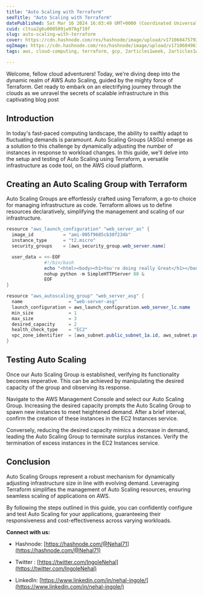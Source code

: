 ```yaml
---
title: "Auto Scaling with Terraform"
seoTitle: "Auto Scaling with Terraform"
datePublished: Sat Mar 16 2024 16:03:49 GMT+0000 (Coordinated Universal Time)
cuid: cltua2g6u000509jw976gf19f
slug: auto-scaling-with-terraform
cover: https://cdn.hashnode.com/res/hashnode/image/upload/v1710604757934/f62df06f-3537-4f78-b444-ce33354e2bf8.jpeg
ogImage: https://cdn.hashnode.com/res/hashnode/image/upload/v1710604961129/e32576f3-01f1-4aa6-a2e0-97833f23f500.jpeg
tags: aws, cloud-computing, terraform, gcp, 2articles1week, 2articles1week-1, learning-journey, terraform-state, terraform-cloud, learn-in-public, 90daysofdevops-devops-projectdevelopment-nonitbackground-github-docker-cloudplatforms-ec2-aws-elasticbeanstalk-lambdafunctions-devopspipelines-terraform-jenkins-docker-devsecops-scm-git-gitlab-bitbucket-buildtools-griddle-maven-ant-msbuild-monitoringtools-prometheus-grafana-ansible-ai-chatgpt-valueaddition-realworldproblems, autoscaling-group

---
```


Welcome, fellow cloud adventurers! Today, we're diving deep into the dynamic realm of AWS Auto Scaling, guided by the mighty force of Terraform. Get ready to embark on an electrifying journey through the clouds as we unravel the secrets of scalable infrastructure in this captivating blog post

## **Introduction**

In today's fast-paced computing landscape, the ability to swiftly adapt to fluctuating demands is paramount. Auto Scaling Groups (ASGs) emerge as a solution to this challenge by dynamically adjusting the number of instances in response to workload changes. In this guide, we'll delve into the setup and testing of Auto Scaling using Terraform, a versatile infrastructure as code tool, on the AWS cloud platform.

## **Creating an Auto Scaling Group with Terraform**

Auto Scaling Groups are effortlessly crafted using Terraform, a go-to choice for managing infrastructure as code. Terraform allows us to define resources declaratively, simplifying the management and scaling of our infrastructure.

```powershell
resource "aws_launch_configuration" "web_server_as" {
  image_id           = "ami-005f9685cb30f234b"
  instance_type      = "t2.micro"
  security_groups    = [aws_security_group.web_server.name]

  user_data = <<-EOF
              #!/bin/bash
              echo "<html><body><h1>You're doing really Great</h1></body></html>" > index.html
              nohup python -m SimpleHTTPServer 80 &
              EOF
}

resource "aws_autoscaling_group" "web_server_asg" {
  name                 = "web-server-asg"
  launch_configuration = aws_launch_configuration.web_server_lc.name
  min_size             = 1
  max_size             = 3
  desired_capacity     = 2
  health_check_type    = "EC2"
  vpc_zone_identifier  = [aws_subnet.public_subnet_1a.id, aws_subnet.public_subnet_1b.id]
}
```

## **Testing Auto Scaling**

Once our Auto Scaling Group is established, verifying its functionality becomes imperative. This can be achieved by manipulating the desired capacity of the group and observing its response.

Navigate to the AWS Management Console and select our Auto Scaling Group. Increasing the desired capacity prompts the Auto Scaling Group to spawn new instances to meet heightened demand. After a brief interval, confirm the creation of these instances in the EC2 Instances service.

Conversely, reducing the desired capacity mimics a decrease in demand, leading the Auto Scaling Group to terminate surplus instances. Verify the termination of excess instances in the EC2 Instances service.

## **Conclusion**

Auto Scaling Groups represent a robust mechanism for dynamically adjusting infrastructure size in line with evolving demand. Leveraging Terraform simplifies the management of Auto Scaling resources, ensuring seamless scaling of applications on AWS.

By following the steps outlined in this guide, you can confidently configure and test Auto Scaling for your applications, guaranteeing their responsiveness and cost-effectiveness across varying workloads.

**Connect with us:**

* Hashnode: [https://hashnode.com/@Nehal71](https://hashnode.com/@Nehal71)
    
* Twitter : [https://twitter.com/IngoleNehal](https://twitter.com/IngoleNehal)
    
* LinkedIn: [https://www.linkedin.com/in/nehal-ingole/](https://www.linkedin.com/in/nehal-ingole/)